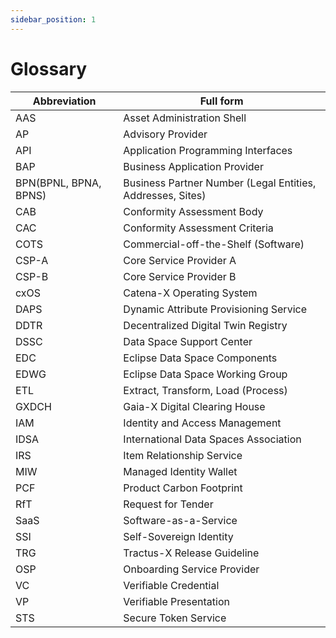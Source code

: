 ```yaml
---
sidebar_position: 1
---
```

# Glossary

| Abbreviation          | Full form                                                        |
|-----------------------|------------------------------------------------------------------|
| AAS                   | Asset Administration Shell                                       |
| AP                    | Advisory Provider                                                |
| API                   | Application Programming Interfaces                               |
| BAP                   | Business Application Provider                                    |
| BPN(BPNL, BPNA, BPNS) |     Business Partner Number (Legal   Entities, Addresses, Sites) |
| CAB                   | Conformity Assessment Body                                       |
| CAC                   | Conformity Assessment Criteria                                   |
| COTS                  | Commercial-off-the-Shelf (Software)                              |
| CSP-A                 | Core Service Provider A                                          |
| CSP-B                 | Core Service Provider B                                          |
| cxOS                  | Catena-X Operating System                                        |
| DAPS                  | Dynamic Attribute Provisioning Service                           |
| DDTR                  | Decentralized Digital Twin Registry                              |
| DSSC                  | Data Space Support Center                                        |
| EDC                   | Eclipse Data Space Components                                    |
| EDWG                  | Eclipse Data Space Working Group                                 |
| ETL                   | Extract, Transform, Load (Process)                               |
| GXDCH                 | Gaia-X Digital Clearing House                                    |
| IAM                   | Identity and Access Management                                   |
| IDSA                  | International Data Spaces Association                            |
| IRS                   | Item Relationship Service                                        |
| MIW                   | Managed Identity Wallet                                          |
| PCF                   | Product Carbon Footprint                                         |
| RfT                   | Request for Tender                                               |
| SaaS                  | Software-as-a-Service                                            |
| SSI                   | Self-Sovereign Identity                                          |
| TRG                   | Tractus-X Release Guideline                                      |
| OSP                   | Onboarding Service Provider                                      |
| VC                    | Verifiable Credential                                            |
| VP                    | Verifiable Presentation                                          |
| STS                   | Secure Token Service                                             |
